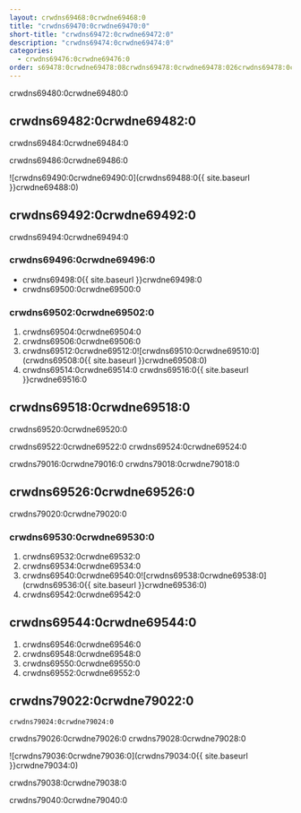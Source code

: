 ```yaml
---
layout: crwdns69468:0crwdne69468:0
title: "crwdns69470:0crwdne69470:0"
short-title: "crwdns69472:0crwdne69472:0"
description: "crwdns69474:0crwdne69474:0"
categories:
  - crwdns69476:0crwdne69476:0
order: s69478:0crwdne69478:08crwdns69478:0crwdne69478:026crwdns69478:0crwdne69478:0
---
```

crwdns69480:0crwdne69480:0

## crwdns69482:0crwdne69482:0

crwdns69484:0crwdne69484:0

crwdns69486:0crwdne69486:0

![crwdns69490:0crwdne69490:0](crwdns69488:0{{ site.baseurl }}crwdne69488:0)

## crwdns69492:0crwdne69492:0

crwdns69494:0crwdne69494:0

### crwdns69496:0crwdne69496:0

- crwdns69498:0{{ site.baseurl }}crwdne69498:0
- crwdns69500:0crwdne69500:0

### crwdns69502:0crwdne69502:0

1. crwdns69504:0crwdne69504:0
2. crwdns69506:0crwdne69506:0 
3. crwdns69512:0crwdne69512:0![crwdns69510:0crwdne69510:0](crwdns69508:0{{ site.baseurl }}crwdne69508:0)
4. crwdns69514:0crwdne69514:0 crwdns69516:0{{ site.baseurl }}crwdne69516:0 

## crwdns69518:0crwdne69518:0

crwdns69520:0crwdne69520:0

crwdns69522:0crwdne69522:0 crwdns69524:0crwdne69524:0

crwdns79016:0crwdne79016:0 crwdns79018:0crwdne79018:0

## crwdns69526:0crwdne69526:0

crwdns79020:0crwdne79020:0

### crwdns69530:0crwdne69530:0

1. crwdns69532:0crwdne69532:0
2. crwdns69534:0crwdne69534:0 
3. crwdns69540:0crwdne69540:0![crwdns69538:0crwdne69538:0](crwdns69536:0{{ site.baseurl }}crwdne69536:0)
4. crwdns69542:0crwdne69542:0

## crwdns69544:0crwdne69544:0

1. crwdns69546:0crwdne69546:0
2. crwdns69548:0crwdne69548:0
3. crwdns69550:0crwdne69550:0
4. crwdns69552:0crwdne69552:0

## crwdns79022:0crwdne79022:0

`crwdns79024:0crwdne79024:0`

crwdns79026:0crwdne79026:0 crwdns79028:0crwdne79028:0

![crwdns79036:0crwdne79036:0](crwdns79034:0{{ site.baseurl }}crwdne79034:0)

crwdns79038:0crwdne79038:0

crwdns79040:0crwdne79040:0